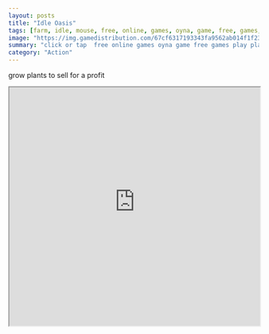 ```yaml
---
layout: posts
title: "Idle Oasis"
tags: [farm, idle, mouse, free, online, games, oyna, game, free, games, play, play, games]
image: "https://img.gamedistribution.com/67cf6317193343fa9562ab014f1f2364.jpg"
summary: "click or tap  free online games oyna game free games play play games"
category: "Action"
---
```


grow plants to sell for a profit

<iframe width="100%" height="480px;" src="https://html5.gamedistribution.com/67cf6317193343fa9562ab014f1f2364/"></iframe>
